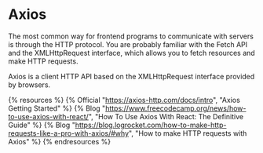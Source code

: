 # Axios

The most common way for frontend programs to communicate with servers is through the HTTP protocol. You are probably familiar with the Fetch API and the XMLHttpRequest interface, which allows you to fetch resources and make HTTP requests.

Axios is a client HTTP API based on the XMLHttpRequest interface provided by browsers.

{% resources %}
  {% Official "https://axios-http.com/docs/intro", "Axios Getting Started" %}
  {% Blog "https://www.freecodecamp.org/news/how-to-use-axios-with-react/", "How To Use Axios With React: The Definitive Guide" %}
  {% Blog "https://blog.logrocket.com/how-to-make-http-requests-like-a-pro-with-axios/#why", "How to make HTTP requests with Axios" %}
{% endresources %}
